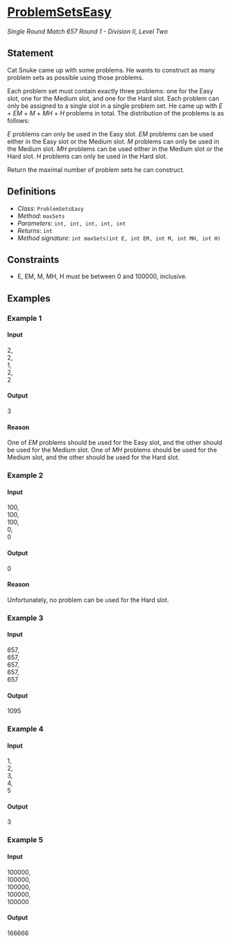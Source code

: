 # [ProblemSetsEasy](http://community.topcoder.com/tc?module=ProblemDetail&rd=16417&pm=13772)
*Single Round Match 657 Round 1 - Division II, Level Two*

## Statement
Cat Snuke came up with some problems. He wants to construct as many problem sets as possible using those problems.

Each problem set must contain exactly three problems: one for the Easy slot, one for the Medium slot, and one for the Hard slot. Each problem can only be assigned to a single slot in a single problem set. He came up with *E* + *EM* + *M* + *MH* + *H* problems in total. The distribution of the problems is as follows:

*E* problems can only be used in the Easy slot.
*EM* problems can be used either in the Easy slot or the Medium slot.
*M* problems can only be used in the Medium slot.
*MH* problems can be used either in the Medium slot or the Hard slot.
*H* problems can only be used in the Hard slot.

Return the maximal number of problem sets he can construct.

## Definitions
- *Class*: `ProblemSetsEasy`
- *Method*: `maxSets`
- *Parameters*: `int, int, int, int, int`
- *Returns*: `int`
- *Method signature*: `int maxSets(int E, int EM, int M, int MH, int H)`

## Constraints
- E, EM, M, MH, H must be between 0 and 100000, inclusive.

## Examples
### Example 1
#### Input
<c>2,<br />2,<br />1,<br />2,<br />2</c>
#### Output
<c>3</c>
#### Reason
One of *EM* problems should be used for the Easy slot, and the other should be used for the Medium slot.
One of *MH* problems should be used for the Medium slot, and the other should be used for the Hard slot.

### Example 2
#### Input
<c>100,<br />100,<br />100,<br />0,<br />0</c>
#### Output
<c>0</c>
#### Reason
Unfortunately, no problem can be used for the Hard slot.

### Example 3
#### Input
<c>657,<br />657,<br />657,<br />657,<br />657</c>
#### Output
<c>1095</c>
### Example 4
#### Input
<c>1,<br />2,<br />3,<br />4,<br />5</c>
#### Output
<c>3</c>
### Example 5
#### Input
<c>100000,<br />100000,<br />100000,<br />100000,<br />100000</c>
#### Output
<c>166666</c>

